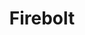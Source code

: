 ---
facebook: https://facebook.com/firebolthq
linkedin: https://linkedin.com/company/firebolt
logohandle: fireboltio
sort: firebolt
title: Firebolt
twitter: https://x.com/FireboltHQ
website: https://www.firebolt.io/
youtube: https://youtube.com/channel/UCR94oA7VkFpsriGzwkpYbAA
---